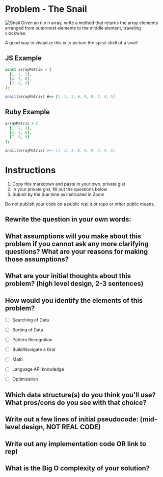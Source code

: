 # Problem - The Snail
![Snail](https://media.giphy.com/media/n17GyE4DbZfbO/giphy.gif)
Given an n x n array, write a method that returns the array elements arranged from outermost elements to the middle element, traveling clockwise.

A good way to visualize this is to picture the spiral shell of a snail! 

## JS Example
```js
const arrayMatrix = [
  [1, 2, 3],
  [4, 5, 6],
  [7, 8, 9]
];

snail(arrayMatrix) #=> [1, 2, 3, 6, 9, 8, 7, 4, 5]
```

## Ruby Example
```rb
arrayMatrix = [
  [1, 2, 3],
  [4, 5, 6],
  [7, 8, 9]
];

snail(arrayMatrix) #=> [1, 2, 3, 6, 9, 8, 7, 4, 5]
```

# Instructions

1. Copy this markdown and paste in your own, private gist
2. In your private gist, fill out the questions below
4. Submit by the due time as instructed in Zoom

Do not publish your code on a public repl.it or repo or other public means.

## Rewrite the question in your own words:


## What assumptions will you make about this problem if you cannot ask any more clarifying questions? What are your reasons for making those assumptions?


## What are your initial thoughts about this problem? (high level design, 2-3 sentences)


## How would you identify the elements of this problem?

- [ ] Searching of Data
- [ ] Sorting of Data
- [ ] Pattern Recognition
- [ ] Build/Navigate a Grid
- [ ] Math
- [ ] Language API knowledge
- [ ] Optimization


## Which data structure(s) do you think you'll use? What pros/cons do you see with that choice?


## Write out a few lines of initial pseudocode: (mid-level design, NOT REAL CODE)

## Write out any implementation code OR link to repl

## What is the Big O complexity of your solution?
